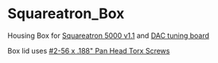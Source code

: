 # Squareatron_Box
Housing Box for [Squareatron 5000 v1.1](https://github.com/OregonIons/Squareatron-5000) and [DAC tuning board](https://github.com/OregonIons/Squareatron_DAC_Board) 

Box lid uses [#2-56 x .188" Pan Head Torx Screws](https://www.amazon.com/dp/B01J4LOV9Q)
